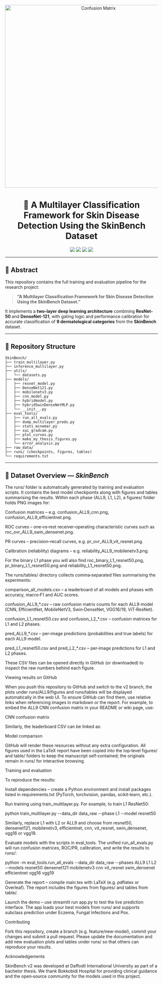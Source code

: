 <p align="center">
  <img src="runs/confusion_ALL9_multilayer_tau07.png" alt="Confusion Matrix" width="600">
</p>

<h1 align="center">🧬 A Multilayer Classification Framework for Skin Disease Detection Using the SkinBench Dataset</h1>

<p align="center">
  <a href="https://pytorch.org/"><img src="https://img.shields.io/badge/PyTorch-2.1.0-EE4C2C?logo=pytorch&logoColor=white"></a>
  <a href="https://www.python.org/"><img src="https://img.shields.io/badge/Python-3.10-blue?logo=python&logoColor=white"></a>
  <a href="#"><img src="https://img.shields.io/badge/License-MIT-green.svg"></a>
  <a href="#"><img src="https://img.shields.io/badge/Status-Completed-success"></a>
</p>

---

## 🧾 Abstract

This repository contains the full training and evaluation pipeline for the research project:

> **“A Multilayer Classification Framework for Skin Disease Detection Using the SkinBench Dataset.”**

It implements a **two-layer deep learning architecture** combining **ResNet-50** and **DenseNet-121**, with gating logic and performance calibration for accurate classification of **9 dermatological categories** from the **SkinBench** dataset.

---

## 📁 Repository Structure

```
SkinBench/
├── train_multilayer.py
├── inference_multilayer.py
├── utils/
│   └── datasets.py
├── models/
│   ├── resnet_model.py
│   ├── DenseNet121.py
│   ├── mobilenetv3.py
│   ├── cnn_model.py
│   ├── hybridmodel.py
│   ├── hybridSwinDenseNetMLP.py
│   └── __init__.py
├── eval_tools/
│   ├── run_all_evals.py
│   ├── dump_multilayer_preds.py
│   ├── stats_mcnemar.py
│   ├── xai_gradcam.py
│   ├── plot_curves.py
│   ├── make_my_thesis_figures.py
│   └── error_analysis.py
├── raw_data/
├── runs/ (checkpoints, figures, tables)
└── requirements.txt
```

---

## 🧠 Dataset Overview — *SkinBench*


The runs/ folder is automatically generated by training and evaluation scripts. It contains the best model checkpoints along with figures and tables summarising the results. Within each phase (ALL9, L1, L2), a figures/ folder holds PNG images for:

Confusion matrices – e.g. confusion_ALL9_cnn.png, confusion_ALL9_efficientnet.png.

ROC curves – one‑vs‑rest receiver‑operating characteristic curves such as roc_ovr_ALL9_swin_densenet.png.

PR curves – precision–recall curves, e.g. pr_ovr_ALL9_vit_resnet.png.

Calibration (reliability) diagrams – e.g. reliability_ALL9_mobilenetv3.png.

For the binary L1 phase you will also find roc_binary_L1_resnet50.png, pr_binary_L1_resnet50.png and reliability_L1_resnet50.png.

The runs/tables/ directory collects comma‑separated files summarising the experiments:

comparison_all_models.csv – a leaderboard of all models and phases with accuracy, macro‑F1 and AUC scores.

confusion_ALL9_*.csv – raw confusion matrix counts for each ALL9 model (CNN, EfficientNet, MobileNetV3, Swin‑DenseNet, VGG16/19, ViT‑ResNet).

confusion_L1_resnet50.csv and confusion_L2_*.csv – confusion matrices for L1 and L2 phases.

pred_ALL9_*.csv – per‑image predictions (probabilities and true labels) for each ALL9 model.

pred_L1_resnet50.csv and pred_L2_*.csv – per‑image predictions for L1 and L2 phases.

These CSV files can be opened directly in GitHub (or downloaded) to inspect the raw numbers behind each figure.

Viewing results on GitHub

When you push this repository to GitHub and switch to the v2 branch, the plots under runs/ALL9/figures and runs/tables will be displayed automatically in the web UI. To ensure GitHub can find them, use relative links when referencing images in markdown or the report. For example, to embed the ALL9 CNN confusion matrix in your README or wiki page, use:

CNN confusion matrix

Similarly, the leaderboard CSV can be linked as:

Model comparison

GitHub will render these resources without any extra configuration. All figures used in the LaTeX report have been copied into the top‑level figures/ and table/ folders to keep the manuscript self‑contained; the originals remain in runs/ for interactive browsing.

Training and evaluation

To reproduce the results:

Install dependencies – create a Python environment and install packages listed in requirements.txt (PyTorch, torchvision, pandas, scikit‑learn, etc.).

Run training using train_multilayer.py. For example, to train L1 ResNet50:

python train_multilayer.py --data_dir data_raw --phase L1 --model resnet50

Similarly, replace L1 with L2 or ALL9 and choose from resnet50, densenet121, mobilenetv3, efficientnet, cnn, vit_resnet, swin_densenet, vgg16 or vgg19.

Evaluate models with the scripts in eval_tools. The unified run_all_evals.py will run confusion matrices, ROC/PR, calibration, and write the results to runs/:

python -m eval_tools.run_all_evals --data_dir data_raw --phases ALL9 L1 L2 --models resnet50 densenet121 mobilenetv3 cnn vit_resnet swin_densenet efficientnet vgg16 vgg19

Generate the report – compile main.tex with LaTeX (e.g. pdflatex or Overleaf). The report includes the figures from figures/ and tables from table/.

Launch the demo – use streamlit run app.py to test the live prediction interface. The app loads your best models from runs/ and supports subclass prediction under Eczema, Fungal Infections and Pox.

Contributing

Fork this repository, create a branch (e.g. feature/new-model), commit your changes and submit a pull request. Please update the documentation and add new evaluation plots and tables under runs/ so that others can reproduce your results.

Acknowledgements

SkinBench v2 was developed at Daffodil International University as part of a bachelor thesis. We thank Bokkobidi Hospital for providing clinical guidance and the open‑source community for the models used in this project.